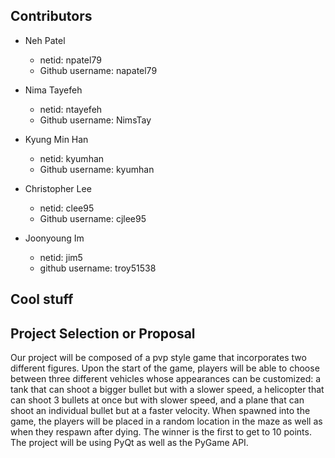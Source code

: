 ## Contributors

 * Neh Patel
     * netid: npatel79
     * Github username: napatel79

 * Nima Tayefeh
     * netid: ntayefeh
     * Github username: NimsTay

 * Kyung Min Han 
     * netid: kyumhan 
     * Github username: kyumhan

 * Christopher Lee 
     * netid: clee95 
     * Github username: cjlee95

 * Joonyoung Im 
     * netid: jim5 
     * github username: troy51538

## Cool stuff

## Project Selection or Proposal
Our project will be composed of a pvp style game that incorporates two different figures. Upon the start of the game, players will be able to choose between three different vehicles whose appearances can be customized: a tank that can shoot a bigger bullet but with a slower speed, a helicopter that can shoot 3 bullets at once but with slower speed, and a plane that can shoot an individual bullet but at a faster velocity. When spawned into the game, the players will be placed in a random location in the maze as well as when they respawn after dying. The winner is the first to get to 10 points. The project will be using PyQt as well as the PyGame API. 


